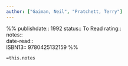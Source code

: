 ```yaml
---
author: ["Gaiman, Neil", "Pratchett, Terry"]
---
```

%%
publishdate:: 1992
status:: To Read
rating::  
notes::  
date-read::  
ISBN13:: 9780425132159
%%

`=this.notes`